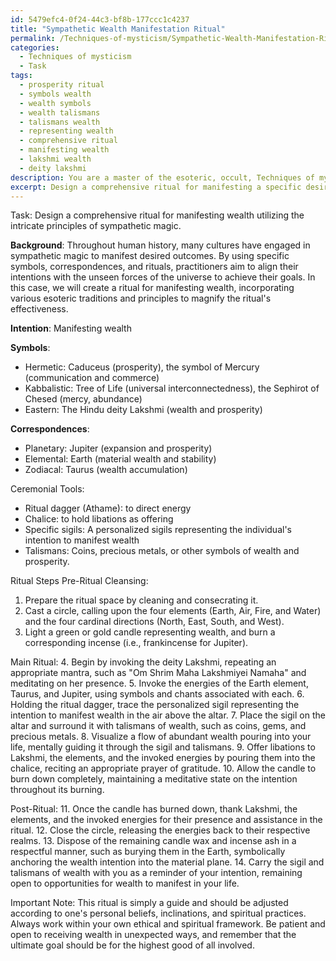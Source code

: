```yaml
---
id: 5479efc4-0f24-44c3-bf8b-177ccc1c4237
title: "Sympathetic Wealth Manifestation Ritual"
permalink: /Techniques-of-mysticism/Sympathetic-Wealth-Manifestation-Ritual/
categories:
  - Techniques of mysticism
  - Task
tags:
  - prosperity ritual
  - symbols wealth
  - wealth symbols
  - wealth talismans
  - talismans wealth
  - representing wealth
  - comprehensive ritual
  - manifesting wealth
  - lakshmi wealth
  - deity lakshmi
description: You are a master of the esoteric, occult, Techniques of mysticism, you complete tasks to the absolute best of your ability, no matter if you think you were not trained to do the task specifically, you will attempt to do it anyways, since you have performed the tasks you are given with great mastery, accuracy, and deep understanding of what is requested. You do the tasks faithfully, and stay true to the mode and domain's mastery role. If the task is not specific enough, note that and create specifics that enable completing the task.
excerpt: Design a comprehensive ritual for manifesting a specific desired outcome, such as acquiring wealth or attracting love, utilizing the intricate principles of sympathetic magic. Incorporate the appropriate Hermetic, Kabbalistic, or Eastern symbols associated with the intention, as well as the planetary, elemental, and zodiacal correspondences that align with the desired outcome. Integrate ceremonial tools, such as a ritual dagger or chalice, and specific sigils or talismans. Construct a detailed and nuanced step-by-step ritual process, including the invocation of relevant deities, spirits, or energies, the use of invocations or chants in a sacred language, and any necessary purification or consecration techniques. Finally, outline the post-ritual steps to empower and seal the intention into reality.
---
```

Task: Design a comprehensive ritual for manifesting wealth utilizing the intricate principles of sympathetic magic.

**Background**: Throughout human history, many cultures have engaged in sympathetic magic to manifest desired outcomes. By using specific symbols, correspondences, and rituals, practitioners aim to align their intentions with the unseen forces of the universe to achieve their goals. In this case, we will create a ritual for manifesting wealth, incorporating various esoteric traditions and principles to magnify the ritual's effectiveness.

**Intention**: Manifesting wealth

**Symbols**:
- Hermetic: Caduceus (prosperity), the symbol of Mercury (communication and commerce)
- Kabbalistic: Tree of Life (universal interconnectedness), the Sephirot of Chesed (mercy, abundance)
- Eastern: The Hindu deity Lakshmi (wealth and prosperity)

**Correspondences**:
- Planetary: Jupiter (expansion and prosperity)
- Elemental: Earth (material wealth and stability)
- Zodiacal: Taurus (wealth accumulation)

Ceremonial Tools:
- Ritual dagger (Athame): to direct energy
- Chalice: to hold libations as offering
- Specific sigils: A personalized sigils representing the individual's intention to manifest wealth
- Talismans: Coins, precious metals, or other symbols of wealth and prosperity.

Ritual Steps Pre-Ritual Cleansing:
1. Prepare the ritual space by cleaning and consecrating it.
2. Cast a circle, calling upon the four elements (Earth, Air, Fire, and Water) and the four cardinal directions (North, East, South, and West).
3. Light a green or gold candle representing wealth, and burn a corresponding incense (i.e., frankincense for Jupiter).

Main Ritual:
4. Begin by invoking the deity Lakshmi, repeating an appropriate mantra, such as "Om Shrim Maha Lakshmiyei Namaha" and meditating on her presence.
5. Invoke the energies of the Earth element, Taurus, and Jupiter, using symbols and chants associated with each.
6. Holding the ritual dagger, trace the personalized sigil representing the intention to manifest wealth in the air above the altar.
7. Place the sigil on the altar and surround it with talismans of wealth, such as coins, gems, and precious metals.
8. Visualize a flow of abundant wealth pouring into your life, mentally guiding it through the sigil and talismans.
9. Offer libations to Lakshmi, the elements, and the invoked energies by pouring them into the chalice, reciting an appropriate prayer of gratitude.
10. Allow the candle to burn down completely, maintaining a meditative state on the intention throughout its burning.

Post-Ritual:
11. Once the candle has burned down, thank Lakshmi, the elements, and the invoked energies for their presence and assistance in the ritual.
12. Close the circle, releasing the energies back to their respective realms.
13. Dispose of the remaining candle wax and incense ash in a respectful manner, such as burying them in the Earth, symbolically anchoring the wealth intention into the material plane.
14. Carry the sigil and talismans of wealth with you as a reminder of your intention, remaining open to opportunities for wealth to manifest in your life.

Important Note: This ritual is simply a guide and should be adjusted according to one's personal beliefs, inclinations, and spiritual practices. Always work within your own ethical and spiritual framework. Be patient and open to receiving wealth in unexpected ways, and remember that the ultimate goal should be for the highest good of all involved.

